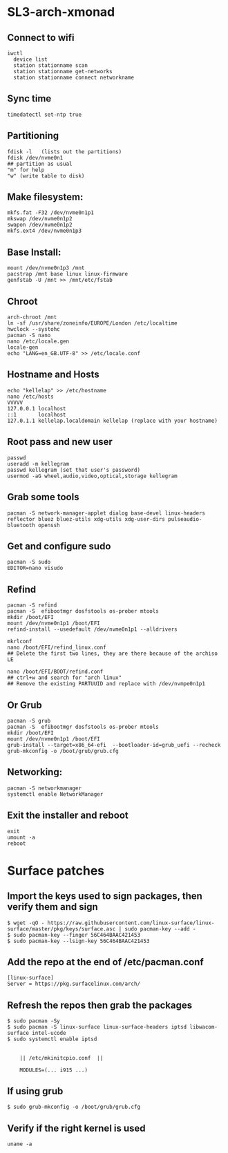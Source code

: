 # SL3-arch-xmonad

## Connect to wifi
    iwctl
      device list
      station stationname scan
      station stationname get-networks
      station stationname connect networkname
  
 ## Sync time
    timedatectl set-ntp true

## Partitioning
    fdisk -l   (lists out the partitions)
    fdisk /dev/nvme0n1
    ## partition as usual
    "m" for help
    "w" (write table to disk)

## Make filesystem:
    mkfs.fat -F32 /dev/nvme0n1p1
    mkswap /dev/nvme0n1p2
    swapon /dev/nvme0n1p2
    mkfs.ext4 /dev/nvme0n1p3

## Base Install:
    mount /dev/nvme0n1p3 /mnt
    pacstrap /mnt base linux linux-firmware
    genfstab -U /mnt >> /mnt/etc/fstab

## Chroot
    arch-chroot /mnt
    ln -sf /usr/share/zoneinfo/EUROPE/London /etc/localtime
    hwclock --systohc
    pacman -S nano
    nano /etc/locale.gen
    locale-gen
    echo "LANG=en_GB.UTF-8" >> /etc/locale.conf
    
## Hostname and Hosts
    echo "kellelap" >> /etc/hostname
    nano /etc/hosts
    VVVVV
    127.0.0.1 localhost
    ::1       localhost
    127.0.1.1 kellelap.localdomain kellelap (replace with your hostname)

## Root pass and new user
    passwd 
    useradd -m kellegram
    passwd kellegram (set that user's password)
    usermod -aG wheel,audio,video,optical,storage kellegram
    
## Grab some tools
    pacman -S network-manager-applet dialog base-devel linux-headers reflector bluez bluez-utils xdg-utils xdg-user-dirs pulseaudio-bluetooth openssh

## Get and configure sudo
    pacman -S sudo
    EDITOR=nano visudo

## Refind
    pacman -S refind 
    pacman -S  efibootmgr dosfstools os-prober mtools
    mkdir /boot/EFI
    mount /dev/nvme0n1p1 /boot/EFI
    refind-install --usedefault /dev/nvme0n1p1 --alldrivers
    
    mkrlconf
    nano /boot/EFI/refind_linux.conf
    ## Delete the first two lines, they are there because of the archiso LE
    
    nano /boot/EFI/BOOT/refind.conf
    ## ctrl+w and search for "arch linux"
    ## Remove the existing PARTUUID and replace with /dev/nvmpe0n1p1
    
## Or Grub
    pacman -S grub
    pacman -S  efibootmgr dosfstools os-prober mtools
    mkdir /boot/EFI
    mount /dev/nvme0n1p1 /boot/EFI
    grub-install --target=x86_64-efi  --bootloader-id=grub_uefi --recheck
    grub-mkconfig -o /boot/grub/grub.cfg

## Networking:
    pacman -S networkmanager
    systemctl enable NetworkManager

## Exit the installer and reboot
    exit
    umount -a
    reboot
    
# Surface patches

## Import the keys used to sign packages, then verify them and sign
    $ wget -qO - https://raw.githubusercontent.com/linux-surface/linux-surface/master/pkg/keys/surface.asc | sudo pacman-key --add -
    $ sudo pacman-key --finger 56C464BAAC421453
    $ sudo pacman-key --lsign-key 56C464BAAC421453

## Add the repo at the end of /etc/pacman.conf
    [linux-surface]
    Server = https://pkg.surfacelinux.com/arch/

## Refresh the repos then grab the packages
    $ sudo pacman -Sy
    $ sudo pacman -S linux-surface linux-surface-headers iptsd libwacom-surface intel-ucode
    $ sudo systemctl enable iptsd

## 
        || /etc/mkinitcpio.conf  ||

        MODULES=(... i915 ...)

## If using grub
    $ sudo grub-mkconfig -o /boot/grub/grub.cfg

## Verify if the right kernel is used
    uname -a
